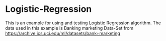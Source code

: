 # Logistic-Regression
This is an example for using and testing Logistic Regression algorithm.
The data used in this example is Banking marketing Data-Set from https://archive.ics.uci.edu/ml/datasets/bank+marketing
